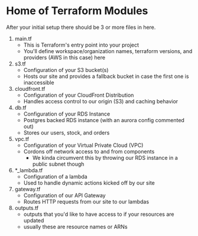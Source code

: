 # Home of Terraform Modules

After your initial setup there should be 3 or more files in here.

1. main.tf
   - This is Terraform's entry point into your project
   - You'll define workspace/organization names, terraform versions, and providers (AWS in this case) here
2. s3.tf
   - Configuration of your S3 bucket(s)
   - Hosts our site and provides a fallback bucket in case the first one is inaccessible
3. cloudfront.tf
   - Configuration of your CloudFront Distribution
   - Handles access control to our origin (S3) and caching behavior
4. db.tf
   - Configuration of your RDS Instance
   - Postgres backed RDS instance (with an aurora config commented out)
   - Stores our users, stock, and orders
5. vpc.tf
   - Configuration of your Virtual Private Cloud (VPC)
   - Cordons off network access to and from components
     - We kinda circumvent this by throwing our RDS instance in a public subnet though
6. *_lambda.tf
   - Configuration of a lambda
   - Used to handle dynamic actions kicked off by our site
7. gateway.tf
   - Configuration of our API Gateway
   - Routes HTTP requests from our site to our lambdas
8. outputs.tf
   - outputs that you'd like to have access to if your resources are updated
   - usually these are resource names or ARNs
